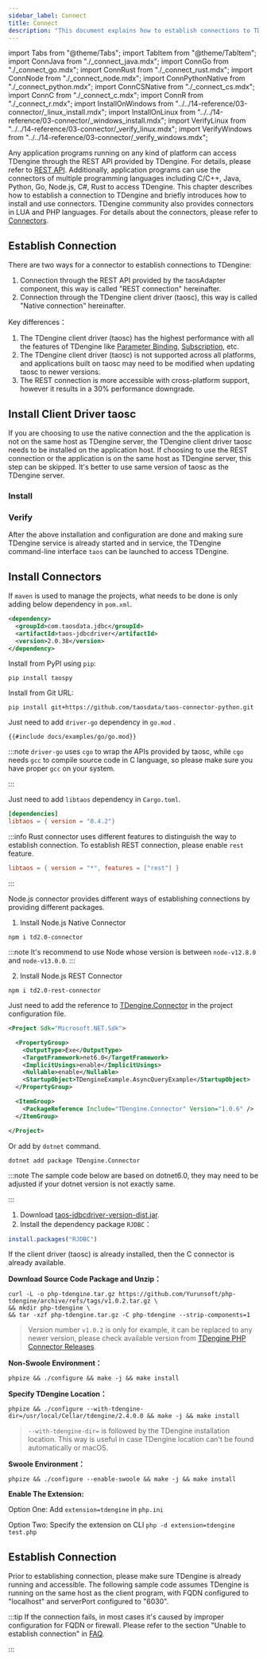 ```yaml
---
sidebar_label: Connect
title: Connect
description: "This document explains how to establish connections to TDengine, and briefly introduces how to install and use TDengine connectors."
---
```


import Tabs from "@theme/Tabs";
import TabItem from "@theme/TabItem";
import ConnJava from "./\_connect_java.mdx";
import ConnGo from "./\_connect_go.mdx";
import ConnRust from "./\_connect_rust.mdx";
import ConnNode from "./\_connect_node.mdx";
import ConnPythonNative from "./\_connect_python.mdx";
import ConnCSNative from "./\_connect_cs.mdx";
import ConnC from "./\_connect_c.mdx";
import ConnR from "./\_connect_r.mdx";
import InstallOnWindows from "../../14-reference/03-connector/\_linux_install.mdx";
import InstallOnLinux from "../../14-reference/03-connector/\_windows_install.mdx";
import VerifyLinux from "../../14-reference/03-connector/\_verify_linux.mdx";
import VerifyWindows from "../../14-reference/03-connector/\_verify_windows.mdx";

Any application programs running on any kind of platform can access TDengine through the REST API provided by TDengine. For details, please refer to [REST API](../../reference/rest-api/). Additionally, application programs can use the connectors of multiple programming languages including C/C++, Java, Python, Go, Node.js, C#, Rust to access TDengine. This chapter describes how to establish a connection to TDengine and briefly introduces how to install and use connectors. TDengine community also provides connectors in LUA and PHP languages. For details about the connectors, please refer to [Connectors](../../reference/connector/).

## Establish Connection

There are two ways for a connector to establish connections to TDengine:

1. Connection through the REST API provided by the taosAdapter component, this way is called "REST connection" hereinafter.
2. Connection through the TDengine client driver (taosc), this way is called "Native connection" hereinafter.

Key differences：

1. The TDengine client driver (taosc) has the highest performance with all the features of TDengine like [Parameter Binding](../../reference/connector/cpp#parameter-binding-api), [Subscription](../../reference/connector/cpp#subscription-and-consumption-api), etc.
2. The TDengine client driver (taosc) is not supported across all platforms, and applications built on taosc may need to be modified when updating taosc to newer versions.
3. The REST connection is more accessible with cross-platform support, however it results in a 30% performance downgrade.

## Install Client Driver taosc

If you are choosing to use the native connection and the the application is not on the same host as TDengine server, the TDengine client driver taosc needs to be installed on the application host. If choosing to use the REST connection or the application is on the same host as TDengine server, this step can be skipped. It's better to use same version of taosc as the TDengine server.

### Install

<Tabs defaultValue="linux" groupId="os">
  <TabItem value="linux" label="Linux">
    <InstallOnWindows />
  </TabItem>
  <TabItem value="windows" label="Windows">
    <InstallOnLinux />
  </TabItem>
</Tabs>

### Verify

After the above installation and configuration are done and making sure TDengine service is already started and in service, the TDengine command-line interface `taos` can be launched to access TDengine.

<Tabs defaultValue="linux" groupId="os">
  <TabItem value="linux" label="Linux">
    <VerifyLinux />
  </TabItem>
  <TabItem value="windows" label="Windows">
    <VerifyWindows />
  </TabItem>
</Tabs>

## Install Connectors

<Tabs groupId="lang">
<TabItem label="Java" value="java">
  
If `maven` is used to manage the projects, what needs to be done is only adding below dependency in `pom.xml`.

```xml
<dependency>
  <groupId>com.taosdata.jdbc</groupId>
  <artifactId>taos-jdbcdriver</artifactId>
  <version>2.0.38</version>
</dependency>
```

</TabItem>
<TabItem label="Python" value="python">

Install from PyPI using `pip`:

```
pip install taospy
```

Install from Git URL:

```
pip install git+https://github.com/taosdata/taos-connector-python.git
```

</TabItem>
<TabItem label="Go" value="go">

Just need to add `driver-go` dependency in `go.mod` .

```go-mod title=go.mod
{{#include docs/examples/go/go.mod}}
```

:::note
`driver-go` uses `cgo` to wrap the APIs provided by taosc, while `cgo` needs `gcc` to compile source code in C language, so please make sure you have proper `gcc` on your system.

:::

</TabItem>
<TabItem label="Rust" value="rust">

Just need to add `libtaos` dependency in `Cargo.toml`.

```toml title=Cargo.toml
[dependencies]
libtaos = { version = "0.4.2"}
```

:::info
Rust connector uses different features to distinguish the way to establish connection. To establish REST connection, please enable `rest` feature.

```toml
libtaos = { version = "*", features = ["rest"] }
```

:::

</TabItem>
<TabItem label="Node.js" value="node">

Node.js connector provides different ways of establishing connections by providing different packages.

1. Install Node.js Native Connector

```
npm i td2.0-connector
```

:::note
It's recommend to use Node whose version is between `node-v12.8.0` and `node-v13.0.0`.
:::

2. Install Node.js REST Connector

```
npm i td2.0-rest-connector
```

</TabItem>
<TabItem label="C#" value="csharp">

Just need to add the reference to [TDengine.Connector](https://www.nuget.org/packages/TDengine.Connector/) in the project configuration file.

```xml title=csharp.csproj {12}
<Project Sdk="Microsoft.NET.Sdk">

  <PropertyGroup>
    <OutputType>Exe</OutputType>
    <TargetFramework>net6.0</TargetFramework>
    <ImplicitUsings>enable</ImplicitUsings>
    <Nullable>enable</Nullable>
    <StartupObject>TDengineExample.AsyncQueryExample</StartupObject>
  </PropertyGroup>

  <ItemGroup>
    <PackageReference Include="TDengine.Connector" Version="1.0.6" />
  </ItemGroup>

</Project>
```

Or add by `dotnet` command.

```
dotnet add package TDengine.Connector
```

:::note
The sample code below are based on dotnet6.0, they may need to be adjusted if your dotnet version is not exactly same.

:::

</TabItem>
<TabItem label="R" value="r">

1. Download [taos-jdbcdriver-version-dist.jar](https://repo1.maven.org/maven2/com/taosdata/jdbc/taos-jdbcdriver/2.0.38/).
2. Install the dependency package `RJDBC`：

```R
install.packages("RJDBC")
```

</TabItem>
<TabItem label="C" value="c">

If the client driver (taosc) is already installed, then the C connector is already available.
<br/>

</TabItem>
<TabItem label="PHP" value="php">

**Download Source Code Package and Unzip：**

```shell
curl -L -o php-tdengine.tar.gz https://github.com/Yurunsoft/php-tdengine/archive/refs/tags/v1.0.2.tar.gz \
&& mkdir php-tdengine \
&& tar -xzf php-tdengine.tar.gz -C php-tdengine --strip-components=1
```

> Version number `v1.0.2` is only for example, it can be replaced to any newer version, please check available version from [TDengine PHP Connector Releases](https://github.com/Yurunsoft/php-tdengine/releases).

**Non-Swoole Environment：**

```shell
phpize && ./configure && make -j && make install
```

**Specify TDengine Location：**

```shell
phpize && ./configure --with-tdengine-dir=/usr/local/Cellar/tdengine/2.4.0.0 && make -j && make install
```

> `--with-tdengine-dir=` is followed by the TDengine installation location.
> This way is useful in case TDengine location can't be found automatically or macOS.

**Swoole Environment：**

```shell
phpize && ./configure --enable-swoole && make -j && make install
```

**Enable The Extension:**

Option One: Add `extension=tdengine` in `php.ini` 

Option Two: Specify the extension on CLI `php -d extension=tdengine test.php`

</TabItem>
</Tabs>

## Establish Connection

Prior to establishing connection, please make sure TDengine is already running and accessible. The following sample code assumes TDengine is running on the same host as the client program, with FQDN configured to "localhost" and serverPort configured to "6030".

<Tabs groupId="lang" defaultValue="java">
  <TabItem label="Java" value="java">
    <ConnJava />
  </TabItem>
  <TabItem label="Python" value="python">
    <ConnPythonNative />
  </TabItem>
  <TabItem label="Go" value="go">
      <ConnGo />
  </TabItem>
  <TabItem label="Rust" value="rust">
    <ConnRust />
  </TabItem>
  <TabItem label="Node.js" value="node">
    <ConnNode />
  </TabItem>
  <TabItem label="C#" value="csharp">
    <ConnCSNative />
  </TabItem>
  <TabItem label="R" value="r">
    <ConnR/>
  </TabItem>
  <TabItem label="C" value="c">
    <ConnC />
  </TabItem>
</Tabs>

:::tip
If the connection fails, in most cases it's caused by improper configuration for FQDN or firewall. Please refer to the section "Unable to establish connection" in [FAQ](https://docs.taosdata.com/train-faq/faq).

:::
